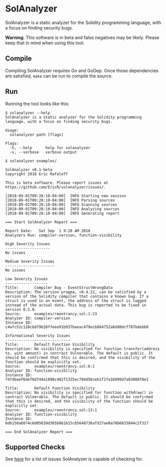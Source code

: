 # SolAnalyzer

SolAnalyzer is a static analyzer for the Solidity programming language, with a focus on finding security bugs.

**Warning**: This software is in beta and false negatives may be likely. Please keep that in mind when using this tool.

## Compile

Compiling SolAnalyzer requires Go and GoDep. Once those dependencies are satisfied, `make` can be run to compile the source.

## Run

Running the tool looks like this:

```
$ solanalyzer --help
SolAnalyzer is a static analyzer for the Solidity programming language, with a focus on finding security bugs.

Usage:
  solanalyzer path [flags]

Flags:
  -h, --help      help for solanalyzer
  -v, --verbose   verbose output

$ solanalyzer examples/

SolAnalyzer v0.1-beta
Copyright 2018 Eric Rafaloff

This is beta software. Please report issues at https://github.com/EricR/solanalyzer/issues/.

[2018-09-01T09:28:10-04:00]  INFO Starting new session
[2018-09-01T09:28:10-04:00]  INFO Parsing sources
[2018-09-01T09:28:10-04:00]  INFO Scanning sources
[2018-09-01T09:28:10-04:00]  INFO Analyzing sources
[2018-09-01T09:28:10-04:00]  INFO Generating report

=== Start SolAnalyzer Report ===

Report Date:   Sat Sep  1 9:28 AM 2018
Analyzers Run: compiler-version, function-visibility

High Severity Issues
--------------------
No issues

Medium Severity Issues
----------------------
No issues

Low Severity Issues
-------------------
Title:       Compiler Bug - EventStructWrongData
Description: The version pragma, >0.4.22, can be satisfied by a version of the Solidity compiler that contains a known bug. If a struct is used in an event, the address of the struct is logged instead of the actual data. This bug is reported to be fixed in version 0.5.0.
Source:      examples/reentrancy.sol:1:23
Analyzer ID: compiler-version
Instance ID: c4afc52c128cbd79b10ffeee91b937beeac479ecb864752a8dd0dcf787bdebb8

Informational Severity Issues
-----------------------------
Title:       Default Function Visibility
Description: No visibility is specified for function transfer(address to, uint amount) in contract Vulnerable. The default is public. It should be confirmed that this is desired, and the visibility of the function should be explicitly set.
Source:      examples/reentrancy.sol:6:1
Analyzer ID: function-visibility
Instance ID: 747dbaef6def6d744a1898c482f1325ec704d56ceb1f1fa1b099d7a03008f8e1

Title:       Default Function Visibility
Description: No visibility is specified for function withdraw() in contract Vulnerable. The default is public. It should be confirmed that this is desired, and the visibility of the function should be explicitly set.
Source:      examples/reentrancy.sol:13:1
Analyzer ID: function-visibility
Instance ID: 6d6158a6074c6d05639d365b861615cb5648736afd27ae0a78b6633844c2f317

=== End SolAnalyzer Report ===
```

## Supported Checks

See [here](https://github.com/EricR/solanalyzer/wiki/Supported-Checks) for a list of issues SolAnalyzer is capable of checking for.
